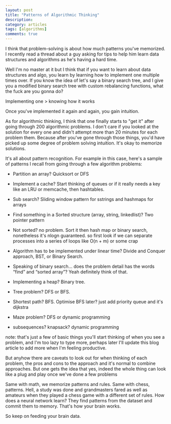 ```yaml
---
layout: post
title: "Patterns of Algorithmic Thinking"
description: 
category: articles
tags: [algorithms]
comments: true
---
```


I think that problem-solving is about how much patterns you've memorized. I recently read a thread about a guy asking for tips to help him learn data structures and algorithms as he's having a hard time.

<!-- more -->

Well I'm no master at it but I think that if you want to learn about data structures and algo, you learn by learning how to implement one multiple times over. If you know the idea of let's say a binary search tree, and I give you a modified binary search tree with custom rebalancing functions, what the fuck are you gonna do? 

Implementing one > knowing how it works

Once you've implemented it again and again, you gain intuition. 

As for algorithmic thinking, I think that one finally starts to "get it" after going through 200 algorithmic problems. I don't care if you looked at the solution for every one and didn't attempt more than 20 minutes for each problem them. Because after you've gone through those things, you'd have picked up some degree of problem solving intuition. It's okay to memorize solutions.

It's all about pattern recognition. For example in this case, here's a sample of patterns I recall from going through a few algorithm problems:

- Partition an array? Quicksort or DFS

- Implement a cache? Start thinking of queues or if it really needs a key like an LRU or memcache, then hashtables.

- Sub search? Sliding window pattern for sstrings and hashmaps for arrays

- Find something in a Sorted structure (array, string, linkedlist)? Two pointer pattern

- Not sorted? no problem. Sort it then hash map or binary search, nonetheless it's nlogn guaranteed. so first look if we can separate processes into a series of loops like O(n + m) or some crap

- Algorithm has to be implemented under linear time? Divide and Conquer approach, BST, or Binary Search.

- Speaking of binary search... does the problem detail has the words “find” and “sorted array”? Yeah definitely think of that.

- Implementing a heap? Binary tree.

- Tree problem? DFS or BFS.

- Shortest path? BFS. Optimise BFS later? just add priority queue and it's dijkstra

- Maze problem? DFS or dynamic programming

- subsequences? knapsack? dynamic programming

note: that's just a few of basic things you'll start thinking of when you see a problem, and I'm too lazy to type more, perhaps later I'll update this blog article to add more when I'm feeling productive. 

But anyhow there are caveats to look out for when thinking of each problem, the pros and cons to the approach and it's normal to combine approaches. But one gets the idea that yes, indeed the whole thing can look like a plug and play once we've done a few problems

Same with math, we memorize patterns and rules. Same with chess, patterns. Hell, a study was done and grandmasters fared as well as amateurs when they played a chess game with a different set of rules. How does a neural network learn? They find patterns from the dataset and commit them to memory. That's how your brain works.

So keep on feeding your brain data.
